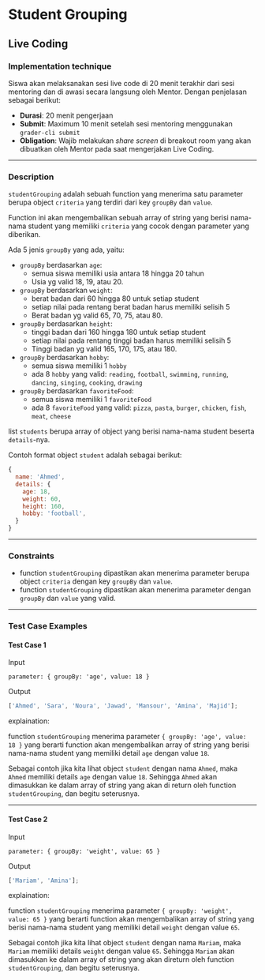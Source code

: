 # Student Grouping

## Live Coding

### Implementation technique

Siswa akan melaksanakan sesi live code di 20 menit terakhir dari sesi mentoring dan di awasi secara langsung oleh Mentor. Dengan penjelasan sebagai berikut:

- **Durasi**: 20 menit pengerjaan
- **Submit**: Maximum 10 menit setelah sesi mentoring menggunakan `grader-cli submit`
- **Obligation**: Wajib melakukan _share screen_ di breakout room yang akan dibuatkan oleh Mentor pada saat mengerjakan Live Coding.

---

### Description

`studentGrouping` adalah sebuah function yang menerima satu parameter berupa object `criteria` yang terdiri dari key `groupBy` dan `value`.

Function ini akan mengembalikan sebuah array of string yang berisi nama-nama student yang memiliki `criteria` yang cocok dengan parameter yang diberikan.

Ada 5 jenis `groupBy` yang ada, yaitu:

- `groupBy` berdasarkan `age`:
  - semua siswa memiliki usia antara 18 hingga 20 tahun
  - Usia yg valid 18, 19, atau 20.
- `groupBy` berdasarkan `weight`:
  - berat badan dari 60 hingga 80 untuk setiap student
  - setiap nilai pada rentang berat badan harus memiliki selisih 5
  - Berat badan yg valid 65, 70, 75, atau 80.
- `groupBy` berdasarkan `height`:
  - tinggi badan dari 160 hingga 180 untuk setiap student
  - setiap nilai pada rentang tinggi badan harus memiliki selisih 5
  - Tinggi badan yg valid 165, 170, 175, atau 180.
- `groupBy` berdasarkan `hobby`:
  - semua siswa memiliki 1 `hobby`
  - ada 8 `hobby` yang valid: `reading`, `football`, `swimming`, `running`, `dancing`, `singing`, `cooking`, `drawing`
- `groupBy` berdasarkan `favoriteFood`:
  - semua siswa memiliki 1 `favoriteFood`
  - ada 8 `favoriteFood` yang valid: `pizza`, `pasta`, `burger`, `chicken`, `fish`, `meat`, `cheese`

list `students` berupa array of object yang berisi nama-nama student beserta `details`-nya.

Contoh format object `student` adalah sebagai berikut:

```js
{
  name: 'Ahmed',
  details: {
    age: 18,
    weight: 60,
    height: 160,
    hobby: 'football',
  }
}
```

---

### Constraints

- function `studentGrouping` dipastikan akan menerima parameter berupa object `criteria` dengan key `groupBy` dan `value`.
- function `studentGrouping` dipastikan akan menerima parameter dengan `groupBy` dan `value` yang valid.

---

### Test Case Examples

#### Test Case 1

Input

```text
parameter: { groupBy: 'age', value: 18 }
```

Output

```js
['Ahmed', 'Sara', 'Noura', 'Jawad', 'Mansour', 'Amina', 'Majid'];
```

explaination:

function `studentGrouping` menerima parameter `{ groupBy: 'age', value: 18 }` yang berarti function akan mengembalikan array of string yang berisi nama-nama student yang memiliki detail `age` dengan
value `18`.

Sebagai contoh jika kita lihat object `student` dengan nama `Ahmed`, maka `Ahmed` memiliki details `age` dengan value `18`. Sehingga `Ahmed` akan dimasukkan ke dalam array of string yang akan di
return oleh function `studentGrouping`, dan begitu seterusnya.

---

#### Test Case 2

Input

```text
parameter: { groupBy: 'weight', value: 65 }
```

Output

```js
['Mariam', 'Amina'];
```

explaination:

function `studentGrouping` menerima parameter `{ groupBy: 'weight', value: 65 }` yang berarti function akan mengembalikan array of string yang berisi nama-nama student yang memiliki detail `weight`
dengan value `65`.

Sebagai contoh jika kita lihat object `student` dengan nama `Mariam`, maka `Mariam` memiliki details `weight` dengan value `65`. Sehingga `Mariam` akan dimasukkan ke dalam array of string yang akan
direturn oleh function `studentGrouping`, dan begitu seterusnya.
